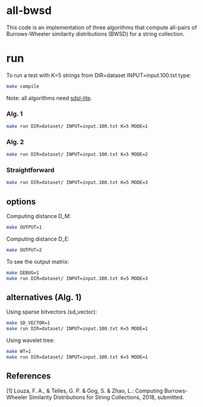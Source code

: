 # all-bwsd 

This code is an implementation of three algorithms that compute all-pairs of Burrows-Wheeler similarity distributions (BWSD) for a string collection.

# run

To run a test with K=5 strings from DIR=dataset INPUT=input.100.txt type:

```sh
make compile
```

Note: all algorithms need [sdsl-lite](https://github.com/simongog/sdsl-lite).

### Alg. 1

```sh
make run DIR=dataset/ INPUT=input.100.txt K=5 MODE=1
```

### Alg. 2

```sh
make run DIR=dataset/ INPUT=input.100.txt K=5 MODE=2
```

### Straightforward

```sh
make run DIR=dataset/ INPUT=input.100.txt K=5 MODE=3
```

## options

Computing distance D\_M:

```sh
make OUTPUT=1
```

Computing distance D\_E:

```sh
make OUTPUT=2
```

To see the output matrix:

```sh
make DEBUG=1
make run DIR=dataset/ INPUT=input.100.txt K=5 MODE=3
```


## alternatives (Alg. 1)

Using sparse bitvectors (sd\_vector):

```sh
make SD_VECTOR=1
make run DIR=dataset/ INPUT=input.100.txt K=5 MODE=1
```

Using wavelet tree:

```sh
make WT=1
make run DIR=dataset/ INPUT=input.100.txt K=5 MODE=1
```

## References

\[1\] 
Louza, F. A., & Telles, G. P. & Gog, S. & Zhao, L.: Computing Burrows-Wheeler Similarity Distributions for String Collections, 2018, submitted. 
